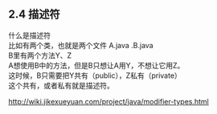 ## 2.4 描述符  
什么是描述符  
比如有两个类，也就是两个文件 A.java .B.java  
B里有两个方法Y、Z  
A想使用B中的方法，但是B只想让A用Y，不想让它用Z。  
这时候，B只需要把Y共有（public），Z私有（private）  
这个共有，或者私有就是描述符。  
    
http://wiki.jikexueyuan.com/project/java/modifier-types.html